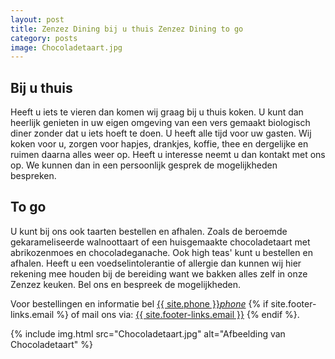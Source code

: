 ```yaml
---
layout: post
title: Zenzez Dining bij u thuis Zenzez Dining to go
category: posts
image: Chocoladetaart.jpg
---
```


## Bij u thuis
Heeft u iets te vieren  dan komen wij graag bij u thuis koken. U kunt dan heerlijk genieten in uw eigen omgeving van een vers gemaakt biologisch diner zonder dat u iets hoeft te doen.  U heeft alle tijd voor uw gasten. Wij koken voor u, zorgen voor hapjes, drankjes, koffie, thee en dergelijke  en ruimen daarna alles weer op. Heeft u interesse neemt u dan kontakt met ons op. We kunnen dan in een persoonlijk gesprek de mogelijkheden bespreken.

## To go
U kunt bij ons ook taarten bestellen en afhalen. Zoals de beroemde gekarameliseerde walnoottaart of een huisgemaakte chocoladetaart met abrikozenmoes en chocoladeganache. Ook high teas' kunt u bestellen en afhalen. Heeft u een voedselintolerantie of allergie dan kunnen wij hier rekening mee houden bij de bereiding want we bakken alles zelf in onze Zenzez keuken. Bel ons en bespreek de mogelijkheden.


Voor bestellingen en informatie bel <a href="tel:{{ site.phone }}">{{ site.phone }}</a><a href="tel:{{ site.phone }}"><i class="w3-margin-left material-icons">phone</i></a> {% if site.footer-links.email %}
of mail ons via: <a href="mailto:{{ site.footer-links.email }}?Subject=Information" target="_top">{{ site.footer-links.email }}</a>
{% endif %}.

{% include img.html src="Chocoladetaart.jpg" alt="Afbeelding van Chocoladetaart" %}
